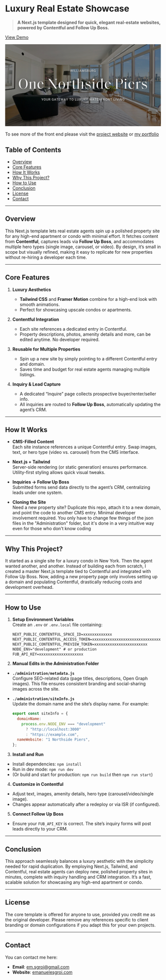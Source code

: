 # Luxury Real Estate Showcase

> **A Next.js template designed for quick, elegant real-estate websites, powered by Contentful and Follow Up Boss.**

[View Demo](https://emanuele-sgroi.github.io/showcase-gorilla-nft/)

![Banner](./public/images/og-default.jpg)

To see more of the front end please visit the [project website](https://emanuele-sgroi.github.io/showcase-gorilla-nft/) or [my portfolio](https://www.emanuelesgroi.com/portfolio/luxury-real-estate-showcase)

## Table of Contents
- [Overview](#overview)
- [Core Features](#core-features)
- [How It Works](#how-it-works)
- [Why This Project?](#why-this-project)
- [How to Use](#how-to-use)
- [Conclusion](#conclusion)
- [License](#license)
- [Contact](#contact)

---

## Overview
This Next.js template lets real estate agents spin up a polished property site for any high-end apartment or condo with minimal effort. It fetches content from **Contentful**, captures leads via **Follow Up Boss**, and accommodates multiple hero types (single image, carousel, or video). By design, it’s small in scope but visually refined, making it easy to replicate for new properties without re-hiring a developer each time.

---

## Core Features

1. **Luxury Aesthetics**  
   - **Tailwind CSS** and **Framer Motion** combine for a high-end look with smooth animations.  
   - Perfect for showcasing upscale condos or apartments.

2. **Contentful Integration**  
   - Each site references a dedicated entry in Contentful.  
   - Property descriptions, photos, amenity details and more, can be edited anytime. No developer required.

3. **Reusable for Multiple Properties**  
   - Spin up a new site by simply pointing to a different Contentful entry and domain.  
   - Saves time and budget for real estate agents managing multiple listings.

4. **Inquiry & Lead Capture**  
   - A dedicated “Inquire” page collects prospective buyer/renter/seller info.  
   - All inquiries are routed to **Follow Up Boss**, automatically updating the agent’s CRM.

---

## How It Works

- **CMS-Filled Content**  
  Each site instance references a unique Contentful entry. Swap images, text, or hero type (video vs. carousel) from the CMS interface.

- **Next.js + Tailwind**  
  Server-side rendering (or static generation) ensures performance. Utility-first styling allows quick visual tweaks.

- **Inquiries → Follow Up Boss**  
  Submitted forms send data directly to the agent’s CRM, centralizing leads under one system.

- **Cloning the Site**  
  Need a new property site? Duplicate this repo, attach it to a new domain, and point the code to another CMS entry. Minimal developer involvement required. You only have to change few things of the json files in the "Administration" folder, but it's done in a 
  very intuitive way even for those who don't know coding

---

## Why This Project?
It started as a single site for a luxury condo in New York. Then the agent wanted another, and another. Instead of building each from scratch, I created a master Next.js template tied to Contentful and integrated with Follow Up Boss. Now, adding a new property page only involves setting up a domain and populating Contentful, drastically reducing costs and development overhead.

---

## How to Use

1. **Setup Environment Variables**  
   Create an `.env` or `.env.local` file containing:
   
   ```
   NEXT_PUBLIC_CONTENTFUL_SPACE_ID=xxxxxxxxxxxxx
   NEXT_PUBLIC_CONTENTFUL_ACCESS_TOKEN=xxxxxxxxxxxxxxxxxxxxxxxxxxxxxxxxxxx
   NEXT_PUBLIC_CONTENTFUL_PREVIEW_TOKEN=xxxxxxxxxxxxxxxxxxxxxxxx
   NODE_ENV="development" # or production
   FUB_API_KEY=xxxxxxxxxxxxxxxxxxxx
   ```
2. **Manual Edits in the Administration Folder**  
- **`./administration/metadata.js`**  
  Configure SEO-related data (page titles, descriptions, Open Graph images). This file ensures consistent branding and social-sharing images across the site.
- **`./administration/siteInfo.js`**  
  Update the domain name and the site’s display name. For example:
  
  ```js
  export const siteInfo = {
    domainName:
      process.env.NODE_ENV === "development"
        ? "http://localhost:3000"
        : "https://example.com",
    nameWebsite: "1 Northside Piers",
  };
  ```

3. **Install and Run**  
- Install dependencies: `npm install`
- Run in dev mode: `npm run dev`
- (Or build and start for production: `npm run build` then `npm run start`)

4. **Customize in Contentful**  
- Adjust text, images, amenity details, hero type (carousel/video/single image).
- Changes appear automatically after a redeploy or via ISR (if configured).

5. **Connect Follow Up Boss**  
- Ensure your `FUB_API_KEY` is correct. The site’s inquiry forms will post leads directly to your CRM.


---

## Conclusion
This approach seamlessly balances a luxury aesthetic with the simplicity needed for rapid duplication. By employing Next.js, Tailwind, and Contentful, real estate agents can deploy new, polished property sites in minutes, complete with inquiry handling and CRM integration. It’s a fast, scalable solution for showcasing any high-end apartment or condo.

---

## License
The core template is offered for anyone to use, provided you credit me as the original developer. Please remove any references specific to client branding or domain configurations if you adapt this for your own projects.

---

## Contact
You can contact me here:
- **Email**: em.sgroi@gmail.com
- **Website**: [emanuelesgroi.com](https://www.emanuelesgroi.com)
